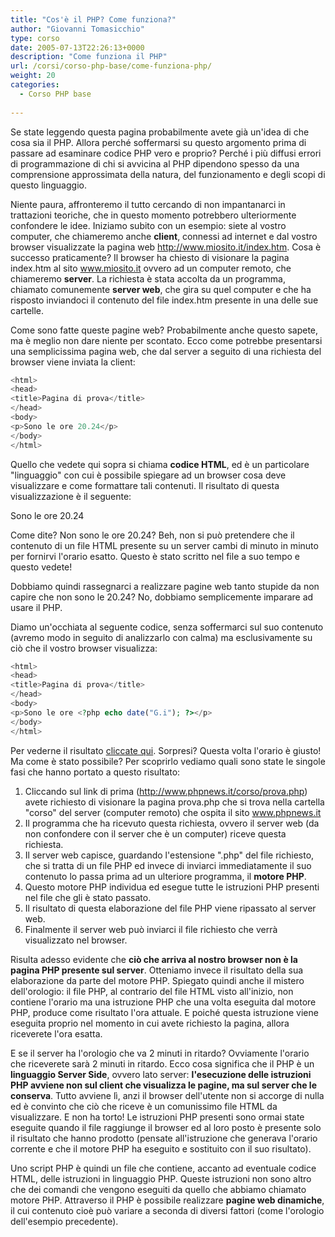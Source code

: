 ```yaml
---
title: "Cos'è il PHP? Come funziona?"
author: "Giovanni Tomasicchio"
type: corso
date: 2005-07-13T22:26:13+0000
description: "Come funziona il PHP"
url: /corsi/corso-php-base/come-funziona-php/
weight: 20
categories:
  - Corso PHP base
  
---
```

Se state leggendo questa pagina probabilmente avete già un'idea di che cosa sia il PHP. Allora perché soffermarsi su questo argomento prima di passare ad esaminare codice PHP vero e proprio? Perché i più diffusi errori di programmazione di chi si avvicina al PHP dipendono spesso da una comprensione approssimata della natura, del funzionamento e degli scopi di questo linguaggio.

Niente paura, affronteremo il tutto cercando di non impantanarci in trattazioni teoriche, che in questo momento potrebbero ulteriormente confondere le idee. Iniziamo subito con un esempio: siete al vostro computer, che chiameremo anche **client**, connessi ad internet e dal vostro browser visualizzate la pagina web http://www.miosito.it/index.htm. Cosa è successo praticamente? Il browser ha chiesto di visionare la pagina index.htm al sito www.miosito.it ovvero ad un computer remoto, che chiameremo **server**. La richiesta è stata accolta da un programma, chiamato comunemente **server web**, che gira su quel computer e che ha risposto inviandoci il contenuto del file index.htm presente in una delle sue cartelle.

Come sono fatte queste pagine web? Probabilmente anche questo sapete, ma è meglio non dare niente per scontato. Ecco come potrebbe presentarsi una semplicissima pagina web, che dal server a seguito di una richiesta del browser viene inviata la client:

 ```php
<html>
<head>
<title>Pagina di prova</title>
</head>
<body>
<p>Sono le ore 20.24</p>
</body>
</html>
```

Quello che vedete qui sopra si chiama **codice HTML**, ed è un particolare "linguaggio" con cui è possibile spiegare ad un browser cosa deve visualizzare e come formattare tali contenuti. Il risultato di questa visualizzazione è il seguente:

Sono le ore 20.24

Come dite? Non sono le ore 20.24? Beh, non si può pretendere che il contenuto di un file HTML presente su un server cambi di minuto in minuto per fornirvi l'orario esatto. Questo è stato scritto nel file a suo tempo e questo vedete!

Dobbiamo quindi rassegnarci a realizzare pagine web tanto stupide da non capire che non sono le 20.24? No, dobbiamo semplicemente imparare ad usare il PHP.

Diamo un'occhiata al seguente codice, senza soffermarci sul suo contenuto (avremo modo in seguito di analizzarlo con calma) ma esclusivamente su ciò che il vostro browser visualizza:

 ```php
<html>
<head>
<title>Pagina di prova</title>
</head>
<body>
<p>Sono le ore <?php echo date("G.i"); ?></p>
</body>
</html>
```

Per vederne il risultato [cliccate qui](/corso/prova.php). Sorpresi? Questa volta l'orario è giusto! Ma come è stato possibile? Per scoprirlo vediamo quali sono state le singole fasi che hanno portato a questo risultato:

1. Cliccando sul link di prima (http://www.phpnews.it/corso/prova.php) avete richiesto di visionare la pagina prova.php che si trova nella cartella "corso" del server (computer remoto) che ospita il sito www.phpnews.it
2. Il programma che ha ricevuto questa richiesta, ovvero il server web (da non confondere con il server che è un computer) riceve questa richiesta.
3. Il server web capisce, guardando l'estensione ".php" del file richiesto, che si tratta di un file PHP ed invece di inviarci immediatamente il suo contenuto lo passa prima ad un ulteriore programma, il **motore PHP**.
4. Questo motore PHP individua ed esegue tutte le istruzioni PHP presenti nel file che gli è stato passato.
5. Il risultato di questa elaborazione del file PHP viene ripassato al server web.
6. Finalmente il server web può inviarci il file richiesto che verrà visualizzato nel browser.
 
Risulta adesso evidente che **ciò che arriva al nostro browser non è la pagina PHP presente sul server**. Otteniamo invece il risultato della sua elaborazione da parte del motore PHP. Spiegato quindi anche il mistero dell'orologio: il file PHP, al contrario del file HTML visto all'inizio, non contiene l'orario ma una istruzione PHP che una volta eseguita dal motore PHP, produce come risultato l'ora attuale. E poiché questa istruzione viene eseguita proprio nel momento in cui avete richiesto la pagina, allora riceverete l'ora esatta.

E se il server ha l'orologio che va 2 minuti in ritardo? Ovviamente l'orario che riceverete sarà 2 minuti in ritardo. Ecco cosa significa che il PHP è un **linguaggio Server Side**, ovvero lato server: **l'esecuzione delle istruzioni PHP avviene non sul client che visualizza le pagine, ma sul server che le conserva**. Tutto avviene lì, anzi il browser dell'utente non si accorge di nulla ed è convinto che ciò che riceve è un comunissimo file HTML da visualizzare. E non ha torto! Le istruzioni PHP presenti sono ormai state eseguite quando il file raggiunge il browser ed al loro posto è presente solo il risultato che hanno prodotto (pensate all'istruzione che generava l'orario corrente e che il motore PHP ha eseguito e sostituito con il suo risultato).

Uno script PHP è quindi un file che contiene, accanto ad eventuale codice HTML, delle istruzioni in linguaggio PHP. Queste istruzioni non sono altro che dei comandi che vengono eseguiti da quello che abbiamo chiamato motore PHP. Attraverso il PHP è possibile realizzare **pagine web dinamiche**, il cui contenuto cioè può variare a seconda di diversi fattori (come l'orologio dell'esempio precedente).